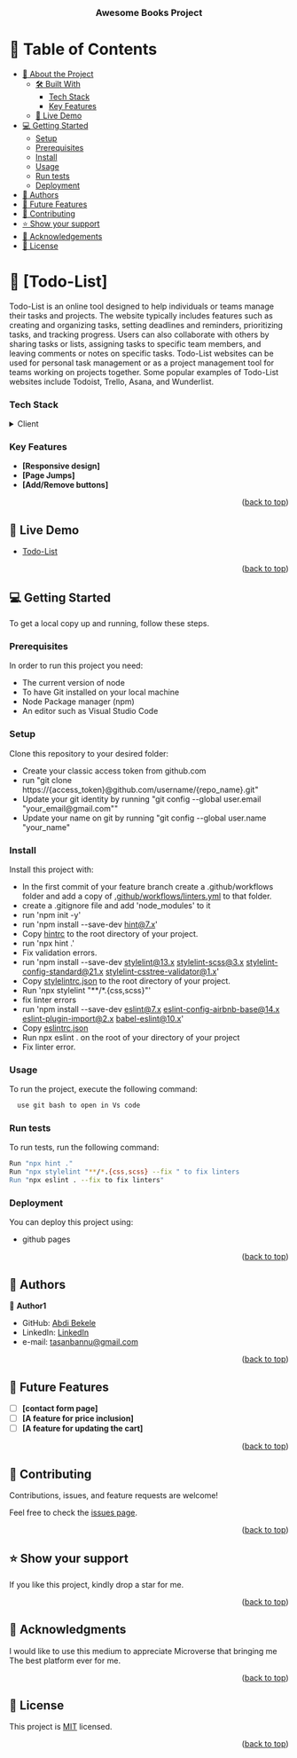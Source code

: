 <a name="readme-top"></a>


<div align="center">
  
  <br/>

  <h3><b>Awesome Books Project</b></h3>

</div>

<!-- TABLE OF CONTENTS -->

# 📗 Table of Contents

- [📖 About the Project](#about-project)
  - [🛠 Built With](#built-with)
    - [Tech Stack](#tech-stack)
    - [Key Features](#key-features)
  - [🚀 Live Demo](#live-demo)
- [💻 Getting Started](#getting-started)
  - [Setup](#setup)
  - [Prerequisites](#prerequisites)
  - [Install](#install)
  - [Usage](#usage)
  - [Run tests](#run-tests)
  - [Deployment](#triangular_flag_on_post-deployment)
- [👥 Authors](#authors)
- [🔭 Future Features](#future-features)
- [🤝 Contributing](#contributing)
- [⭐️ Show your support](#support)
- [🙏 Acknowledgements](#acknowledgements)
- [📝 License](#license)

<!-- PROJECT DESCRIPTION -->

# 📖 [Todo-List] <a name="about-project"></a>


Todo-List is an online tool designed to help individuals or teams manage their tasks and projects. The website typically includes features such as creating and organizing tasks, setting deadlines and reminders, prioritizing tasks, and tracking progress. Users can also collaborate with others by sharing tasks or lists, assigning tasks to specific team members, and leaving comments or notes on specific tasks. Todo-List websites can be used for personal task management or as a project management tool for teams working on projects together. Some popular examples of Todo-List websites include Todoist, Trello, Asana, and Wunderlist.

### Tech Stack <a name="tech-stack"></a>


<details>
  <summary>Client</summary>
  <ul>
    <li>HTML</li>
    <li>CSS</li>
    <li>JAVASCRIPT</li>
  </ul>
</details>


<!-- Features -->

### Key Features <a name="key-features"></a>


- **[Responsive design]**
- **[Page Jumps]**
- **[Add/Remove buttons]**

<p align="right">(<a href="#readme-top">back to top</a>)</p>

<!-- LIVE DEMO -->

## 🚀 Live Demo <a name="live-demo"></a>


- [Todo-List](https://lul-abdifan.github.io/Todo-Js/)

<p align="right">(<a href="#readme-top">back to top</a>)</p>

<!-- GETTING STARTED -->

## 💻 Getting Started <a name="getting-started"></a>


To get a local copy up and running, follow these steps.

### Prerequisites

In order to run this project you need:
<ul>
    <li>The current version of node</li>
    <li>To have Git installed on your local machine</li>
    <li>Node Package manager (npm) </li>
    <li>An editor such as Visual Studio Code</li>
  </ul>


### Setup

Clone this repository to your desired folder:
<ul>
    <li>Create your classic access token from github.com</li>
    <li>run "git clone https://{access_token}@github.com/username/{repo_name}.git"</li>
    <li>Update your git identity by running "git config --global user.email "your_email@gmail.com""</li>
    <li>Update your name on git by running "git config --global user.name "your_name"</li>
  </ul>


### Install

Install this project with:

- In the first commit of your feature branch create a .github/workflows folder and add a copy of [.github/workflows/linters.yml](https://github.com/microverseinc/linters-config/blob/master/html-css-js/.github/workflows/linters.yml) to that folder.
- create a .gitignore file and add 'node_modules' to it
- run 'npm init -y'
- run 'npm install --save-dev hint@7.x'
- Copy [hintrc](https://github.com/microverseinc/linters-config/blob/master/html-css-js/.hintrc) to the root directory of your project.
- run 'npx hint .'
- Fix validation errors.
- run 'npm install --save-dev stylelint@13.x stylelint-scss@3.x stylelint-config-standard@21.x stylelint-csstree-validator@1.x'
- Copy [stylelintrc.json](https://github.com/microverseinc/linters-config/blob/master/html-css-js/.stylelintrc.json) to the root directory of your project.
- Run 'npx stylelint "**/*.{css,scss}"'
- fix linter errors
- run 'npm install --save-dev eslint@7.x eslint-config-airbnb-base@14.x eslint-plugin-import@2.x babel-eslint@10.x'
- Copy [eslintrc.json](https://github.com/microverseinc/linters-config/tree/master/html-css-js)
- Run npx eslint . on the root of your directory of your project
- Fix linter error.


### Usage

To run the project, execute the following command:

```sh
  use git bash to open in Vs code
```


### Run tests

To run tests, run the following command:


```sh
Run "npx hint ." 
Run "npx stylelint "**/*.{css,scss} --fix " to fix linters 
Run "npx eslint . --fix to fix linters"
```

  ### Deployment

You can deploy this project using:

- github pages

<p align="right">(<a href="#readme-top">back to top</a>)</p>

<!-- AUTHORS -->

## 👥 Authors <a name="authors"></a>

👤 **Author1**

- GitHub: [Abdi Bekele](https://github.com/Lul-Abdifan)
- LinkedIn: [LinkedIn](https://www.linkedin.com/in/abdi-bekele-a63860254/)
- e-mail: [tasanbannu@gmail.com](mailto:tasanbannu@gmail.com)


<p align="right">(<a href="#readme-top">back to top</a>)</p>

<!-- FUTURE FEATURES -->

## 🔭 Future Features <a name="future-features"></a>

- [ ] **[contact form page]**
- [ ] **[A feature for price inclusion]**
- [ ] **[A feature for updating the cart]**

<p align="right">(<a href="#readme-top">back to top</a>)</p>

<!-- CONTRIBUTING -->

## 🤝 Contributing <a name="contributing"></a>

Contributions, issues, and feature requests are welcome!

Feel free to check the [issues page](../../issues/).

<p align="right">(<a href="#readme-top">back to top</a>)</p>

<!-- SUPPORT -->

## ⭐️ Show your support <a name="support"></a>

If you like this project, kindly drop a star for me.

<p align="right">(<a href="#readme-top">back to top</a>)</p>

<!-- ACKNOWLEDGEMENTS -->

## 🙏 Acknowledgments <a name="acknowledgements"></a>

I would like to use this medium to appreciate Microverse that bringing me The best platform ever for me.

<p align="right">(<a href="#readme-top">back to top</a>)</p>


<!-- LICENSE -->

## 📝 License <a name="license"></a>

This project is [MIT](./LICENSE) licensed.


<p align="right">(<a href="#readme-top">back to top</a>)</p>
